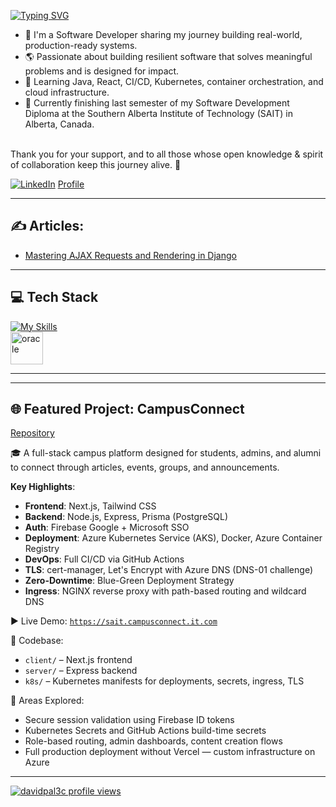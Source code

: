 [![Typing SVG](https://readme-typing-svg.demolab.com?font=Fira+Code&weight=500&size=23&pause=1000&color=827CFFFF&random=false&width=447&lines=Hi!+I'm+David;Welcome+to+my+GitHub+profile!;Full-stack+developer+&+cloud-native+enthusiast)](https://git.io/typing-svg)

<ul>
<li>🔭 I'm a Software Developer sharing my journey building real-world, production-ready systems.</li>
<li>🌎 Passionate about building resilient software that solves meaningful problems and is designed for impact.</li>
<li>🚀 Learning Java, React, CI/CD, Kubernetes, container orchestration, and cloud infrastructure.</li>
<li>🏫 Currently finishing last semester of my Software Development Diploma at the Southern Alberta Institute of Technology (SAIT) in Alberta, Canada.</li>
</ul>


<br>Thank you for your support, and to all those whose open knowledge & spirit of collaboration keep this journey alive. 🌱
<br>

[![LinkedIn](https://img.shields.io/badge/LinkedIn-%230077B5.svg?logo=linkedin&logoColor=white)](https://www.linkedin.com/in/david-palacios-9077a2223/)
[Profile](https://davidp-portfolio.vercel.app/)

---

## ✍️ Articles:

- [Mastering AJAX Requests and Rendering in Django](https://awstip.com/mastering-ajax-requests-and-rendering-in-django-3a0498c9fdfa)

---

## 💻 Tech Stack

[![My Skills](https://skillicons.dev/icons?i=js,ts,react,nextjs,nodejs,express,tailwind,py,django,java,cs,dotnet,postgres,mysql,docker,kubernetes,git,linux,aws,azure&perline=30)](https://skillicons.dev)  
<img src="https://user-images.githubusercontent.com/25181517/117208736-bdedc080-adf5-11eb-912f-61c7d43705f6.png" alt="oracle" width="52" height="52"/>

---

---

## 🌐 Featured Project: CampusConnect
[Repository](https://github.com/davidpal3c/CampusConnect_next_express)

🎓 A full-stack campus platform designed for students, admins, and alumni to connect through articles, events, groups, and announcements.

**Key Highlights**:

- **Frontend**: Next.js, Tailwind CSS
- **Backend**: Node.js, Express, Prisma (PostgreSQL)
- **Auth**: Firebase Google + Microsoft SSO
- **Deployment**: Azure Kubernetes Service (AKS), Docker, Azure Container Registry
- **DevOps**: Full CI/CD via GitHub Actions
- **TLS**: cert-manager, Let's Encrypt with Azure DNS (DNS-01 challenge)
- **Zero-Downtime**: Blue-Green Deployment Strategy
- **Ingress**: NGINX reverse proxy with path-based routing and wildcard DNS

▶️ Live Demo: [`https://sait.campusconnect.it.com`](https://sait.campusconnect.it.com)

📁 Codebase:
- `client/` – Next.js frontend
- `server/` – Express backend
- `k8s/` – Kubernetes manifests for deployments, secrets, ingress, TLS

📌 Areas Explored:
- Secure session validation using Firebase ID tokens
- Kubernetes Secrets and GitHub Actions build-time secrets
- Role-based routing, admin dashboards, content creation flows
- Full production deployment without Vercel — custom infrastructure on Azure


<!-- Optional GitHub Stats Section
## 📊 GitHub Stats:
![davidpal3c's Stats](https://github-readme-stats.vercel.app/api?username=davidpal3c&theme=nightowl&show_icons=true&hide_border=true&count_private=true)
![davidpal3c's Streak](https://github-readme-streak-stats.herokuapp.com/?user=davidpal3c&theme=nightowl&hide_border=true)
![davidpal3c's Top Languages](https://github-readme-stats.vercel.app/api/top-langs/?username=davidpal3c&theme=nightowl&show_icons=true&hide_border=true&layout=compact)
-->

---

[![davidpal3c profile views](https://u8views.com/api/v1/github/profiles/125712186/views/day-week-month-total-count.svg)](https://u8views.com/github/davidpal3c)
